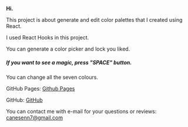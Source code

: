 **Hi.**

This project is about generate and edit color palettes that I created using React. 

I used React Hooks in this project.

You can generate a color picker and lock you liked.

##### If you want to see a magic, press "SPACE" button.

You can change all the seven colours.

GitHub Pages: [Github Pages](https://canesen7.github.io/color-generator/ "Github Pages")

GitHub: [GitHub](https://github.com/canesen7/color-generator "GitHub")

You can contact me with e-mail for your questions or reviews: canesenn7@gmail.com
